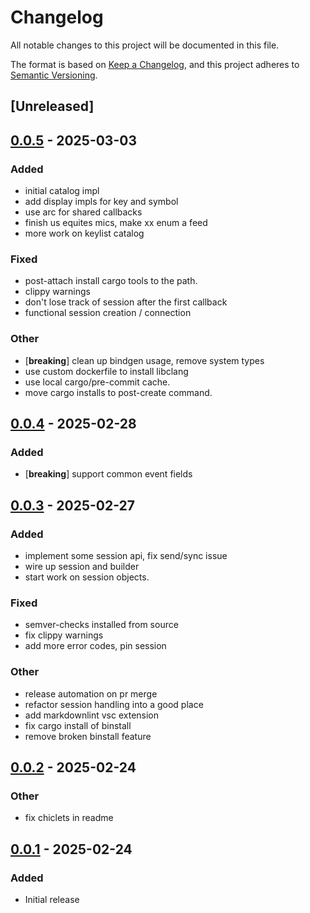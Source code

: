# Changelog

All notable changes to this project will be documented in this file.

The format is based on [Keep a Changelog](https://keepachangelog.com/en/1.1.0/), and this project adheres to [Semantic Versioning](https://semver.org/spec/v2.0.0.html).

## [Unreleased]

## [0.0.5](https://github.com/jcape/rxegy/compare/rxegy-v0.0.4...rxegy-v0.0.5) - 2025-03-03

### Added

- initial catalog impl
- add display impls for key and symbol
- use arc<callbacks> for shared callbacks
- finish us equites mics, make xx enum a feed
- more work on keylist catalog

### Fixed

- post-attach install cargo tools to the path.
- clippy warnings
- don't lose track of session after the first callback
- functional session creation / connection

### Other

- [**breaking**] clean up bindgen usage, remove system types
- use custom dockerfile to install libclang
- use local cargo/pre-commit cache.
- move cargo installs to post-create command.

## [0.0.4](https://github.com/jcape/rxegy/compare/rxegy-v0.0.3...rxegy-v0.0.4) - 2025-02-28

### Added

- [**breaking**] support common event fields

## [0.0.3](https://github.com/jcape/rxegy/compare/rxegy-v0.0.2...rxegy-v0.0.3) - 2025-02-27

### Added

- implement some session api, fix send/sync issue
- wire up session and builder
- start work on session objects.

### Fixed

- semver-checks installed from source
- fix clippy warnings
- add more error codes, pin session

### Other

- release automation on pr merge
- refactor session handling into a good place
- add markdownlint vsc extension
- fix cargo install of binstall
- remove broken binstall feature

## [0.0.2](https://github.com/jcape/rxegy/compare/rxegy-v0.0.1...rxegy-v0.0.2) - 2025-02-24

### Other

- fix chiclets in readme

## [0.0.1](https://github.com/jcape/rxegy/releases/tag/rxegy-v0.0.1) - 2025-02-24

### Added

- Initial release
